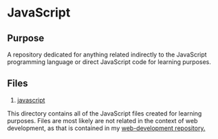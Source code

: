 # JavaScript

## Purpose

A repository dedicated for anything related indirectly to the JavaScript programming language or direct JavaScript code for learning purposes.

## Files

1. [javascript](https://github.com/afshaalzubair/javascript/tree/main/javascript)

This directory contains all of the JavaScript files created for learning purposes. Files are most likely are not related in the context of web development, as that is contained in my [web-development repository.](https://github.com/afshaalzubair/web-development)
